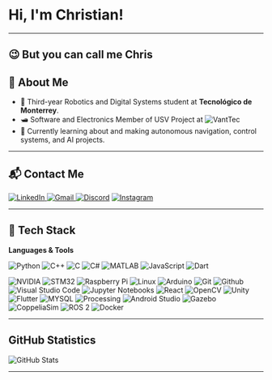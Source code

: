 # Hi, I'm Christian!

---
## 😉 But you can call me Chris 

## 👤 About Me

* 📖 Third-year Robotics and Digital Systems student at **Tecnológico de Monterrey**.
* 🛥️ Software and Electronics Member of USV Project at ![VantTec](https://vanttec.com/)
* 🤖 Currently learning about and making autonomous navigation, control systems, and AI projects.

---

## 📬 Contact Me

[![LinkedIn](https://img.shields.io/badge/LinkedIn-0077B5?style=for-the-badge&logo=linkedin&logoColor=white)
](https://www.linkedin.com/in/christianrvillarrealt)
[![Gmail](https://img.shields.io/badge/gmail-%23EA4335?style=for-the-badge&logo=Gmail&logoColor=white)
](mailto:christianvillarrealt@gmail.com)
[![Discord](https://img.shields.io/badge/Discord-5865F2?style=for-the-badge&logo=discord&logoColor=white)](https://discordapp.com/users/ruloco967)
[![Instagram](https://img.shields.io/badge/Instagram-E4405F?style=for-the-badge&logo=instagram&logoColor=white)](https://www.instagram.com/christian.villarrealt)

---

## 🚀 Tech Stack

**Languages & Tools**

![Python](https://img.shields.io/badge/Python-3670A0?style=for-the-badge&logo=python&logoColor=ffdd54)
![C++](https://img.shields.io/badge/C++-00599C?style=for-the-badge&logo=cplusplus&logoColor=white)
![C](https://img.shields.io/badge/C-A8B9CC?style=for-the-badge&logo=c&logoColor=white)
![C#](https://img.shields.io/badge/C%23-239120?style=for-the-badge&logo=c-sharp&logoColor=white)
![MATLAB](https://img.shields.io/badge/MATLAB-ff5733?style=for-the-badge&logo=Mathworks&logoColor=white)
![JavaScript](https://img.shields.io/badge/JavaScript-F7DF1E?style=for-the-badge&logo=javascript&logoColor=black)
![Dart](https://img.shields.io/badge/Dart-0175C2?style=for-the-badge&logo=dart&logoColor=white)

![NVIDIA](https://img.shields.io/badge/nvidia-%2376B900?style=for-the-badge&logo=nvidia&logoColor=black) 
![STM32](https://img.shields.io/badge/STM32-%2303234B?style=for-the-badge&logo=stmicroelectronics&logoColor=white) 
![Raspberry Pi](https://img.shields.io/badge/raspberrypi-%23A22846?style=for-the-badge&logo=Raspberry%20Pi&logoColor=white) 
![Linux](https://img.shields.io/badge/Linux-FCC624?style=for-the-badge&logo=linux&logoColor=black)
![Arduino](https://img.shields.io/badge/arduino-%2300878F?style=for-the-badge&logo=Arduino&logoColor=white)
![Git](https://img.shields.io/badge/git-%23F05032?style=for-the-badge&logo=Git&logoColor=white)
![Github](https://img.shields.io/badge/github-%23181717?style=for-the-badge&logo=Github&logoColor=white)
![Visual Studio Code](https://img.shields.io/badge/VISUAL_STUDIO_CODE-005FF9?style=for-the-badge&logo=visualstudiocode&logoColor=white)
![Jupyter Notebooks](https://img.shields.io/badge/JUPYTER_NOTEBOOK-EA4335?style=for-the-badge&logo=visualstudiocode&logoColor=white)
![React](https://img.shields.io/badge/React-20232A?style=for-the-badge&logo=react&logoColor=61DAFB)
![OpenCV](https://img.shields.io/badge/opencv-%235C3EE8?style=for-the-badge&logo=OpenCV&logoColor=white)
![Unity](https://img.shields.io/badge/unity-%23000000?style=for-the-badge&logo=Unity&logoColor=white)
![Flutter](https://img.shields.io/badge/flutter-%2302569B?style=for-the-badge&logo=Flutter&logoColor=white)
![MYSQL](https://img.shields.io/badge/MYSQL-4479A1?style=for-the-badge&logo=mysql&logoColor=white)
![Processing](https://img.shields.io/badge/Processing-006699?style=for-the-badge&logo=processingfoundation&logoColor=white)
![Android Studio](https://img.shields.io/badge/Android%20Studio-3DDC84?style=for-the-badge&logo=androidstudio&logoColor=white)
![Gazebo](https://img.shields.io/badge/Gazebo-%23000000?style=for-the-badge&logo=gazebo&logoColor=white)
![CoppeliaSim](https://img.shields.io/badge/CoppeliaSim-%23000000?style=for-the-badge&logo=coppeliasim&logoColor=white)
![ROS 2](https://img.shields.io/badge/ROS2-22314E?style=for-the-badge&logo=ros&logoColor=white)
![Docker](https://img.shields.io/badge/Docker-2496ED?style=for-the-badge&logo=docker&logoColor=white)

---

## GitHub Statistics

![GitHub Stats](https://github-readme-stats.vercel.app/api?username=christianrvillarrealt&show_icons=true&theme=radical)

---

